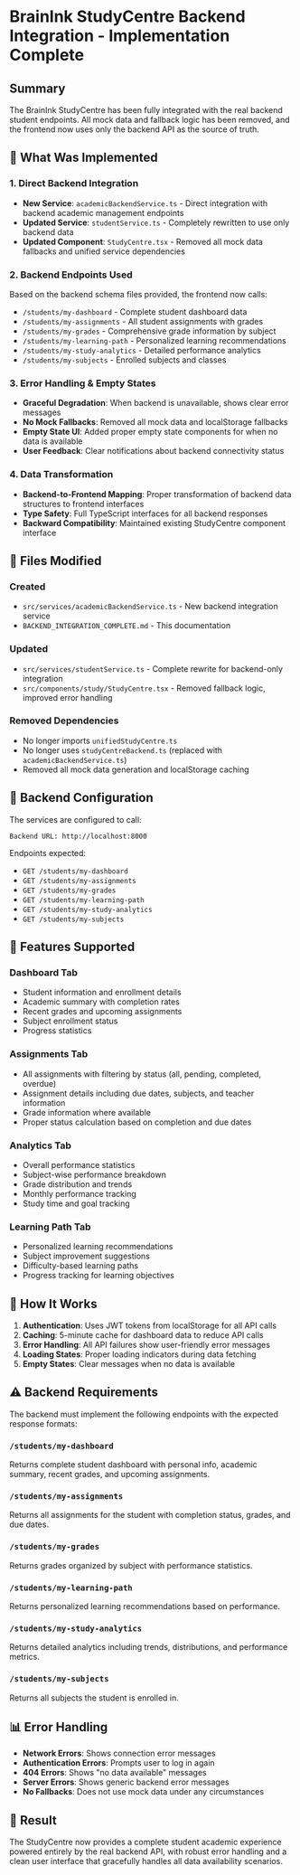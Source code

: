 # BrainInk StudyCentre Backend Integration - Implementation Complete

## Summary

The BrainInk StudyCentre has been fully integrated with the real backend student endpoints. All mock data and fallback logic has been removed, and the frontend now uses only the backend API as the source of truth.

## 🎯 What Was Implemented

### 1. Direct Backend Integration
- **New Service**: `academicBackendService.ts` - Direct integration with backend academic management endpoints
- **Updated Service**: `studentService.ts` - Completely rewritten to use only backend data
- **Updated Component**: `StudyCentre.tsx` - Removed all mock data fallbacks and unified service dependencies

### 2. Backend Endpoints Used
Based on the backend schema files provided, the frontend now calls:

- `/students/my-dashboard` - Complete student dashboard data
- `/students/my-assignments` - All student assignments with grades
- `/students/my-grades` - Comprehensive grade information by subject
- `/students/my-learning-path` - Personalized learning recommendations
- `/students/my-study-analytics` - Detailed performance analytics
- `/students/my-subjects` - Enrolled subjects and classes

### 3. Error Handling & Empty States
- **Graceful Degradation**: When backend is unavailable, shows clear error messages
- **No Mock Fallbacks**: Removed all mock data and localStorage fallbacks
- **Empty State UI**: Added proper empty state components for when no data is available
- **User Feedback**: Clear notifications about backend connectivity status

### 4. Data Transformation
- **Backend-to-Frontend Mapping**: Proper transformation of backend data structures to frontend interfaces
- **Type Safety**: Full TypeScript interfaces for all backend responses
- **Backward Compatibility**: Maintained existing StudyCentre component interface

## 📁 Files Modified

### Created
- `src/services/academicBackendService.ts` - New backend integration service
- `BACKEND_INTEGRATION_COMPLETE.md` - This documentation

### Updated
- `src/services/studentService.ts` - Complete rewrite for backend-only integration
- `src/components/study/StudyCentre.tsx` - Removed fallback logic, improved error handling

### Removed Dependencies
- No longer imports `unifiedStudyCentre.ts`
- No longer uses `studyCentreBackend.ts` (replaced with `academicBackendService.ts`)
- Removed all mock data generation and localStorage caching

## 🔧 Backend Configuration

The services are configured to call:
```
Backend URL: http://localhost:8000
```

Endpoints expected:
- `GET /students/my-dashboard`
- `GET /students/my-assignments` 
- `GET /students/my-grades`
- `GET /students/my-learning-path`
- `GET /students/my-study-analytics`
- `GET /students/my-subjects`

## 🎯 Features Supported

### Dashboard Tab
- Student information and enrollment details
- Academic summary with completion rates
- Recent grades and upcoming assignments
- Subject enrollment status
- Progress statistics

### Assignments Tab  
- All assignments with filtering by status (all, pending, completed, overdue)
- Assignment details including due dates, subjects, and teacher information
- Grade information where available
- Proper status calculation based on completion and due dates

### Analytics Tab
- Overall performance statistics
- Subject-wise performance breakdown
- Grade distribution and trends
- Monthly performance tracking
- Study time and goal tracking

### Learning Path Tab
- Personalized learning recommendations
- Subject improvement suggestions
- Difficulty-based learning paths
- Progress tracking for learning objectives

## 🚀 How It Works

1. **Authentication**: Uses JWT tokens from localStorage for all API calls
2. **Caching**: 5-minute cache for dashboard data to reduce API calls
3. **Error Handling**: All API failures show user-friendly error messages
4. **Loading States**: Proper loading indicators during data fetching
5. **Empty States**: Clear messages when no data is available

## ⚠️ Backend Requirements

The backend must implement the following endpoints with the expected response formats:

### `/students/my-dashboard`
Returns complete student dashboard with personal info, academic summary, recent grades, and upcoming assignments.

### `/students/my-assignments`  
Returns all assignments for the student with completion status, grades, and due dates.

### `/students/my-grades`
Returns grades organized by subject with performance statistics.

### `/students/my-learning-path`
Returns personalized learning recommendations based on performance.

### `/students/my-study-analytics`
Returns detailed analytics including trends, distributions, and performance metrics.

### `/students/my-subjects`
Returns all subjects the student is enrolled in.

## 📊 Error Handling

- **Network Errors**: Shows connection error messages
- **Authentication Errors**: Prompts user to log in again  
- **404 Errors**: Shows "no data available" messages
- **Server Errors**: Shows generic backend error messages
- **No Fallbacks**: Does not use mock data under any circumstances

## 🎉 Result

The StudyCentre now provides a complete student academic experience powered entirely by the real backend API, with robust error handling and a clean user interface that gracefully handles all data availability scenarios.
